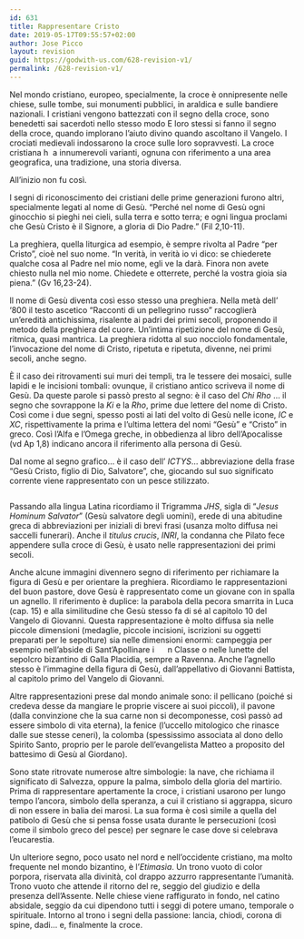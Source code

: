 ```yaml
---
id: 631
title: Rappresentare Cristo
date: 2019-05-17T09:55:57+02:00
author: Jose Picco
layout: revision
guid: https://godwith-us.com/628-revision-v1/
permalink: /628-revision-v1/
---
```

Nel mondo cristiano, europeo, specialmente, la croce è onnipresente nelle chiese, sulle tombe, sui monumenti pubblici, in araldica e sulle bandiere nazionali. I cristiani vengono battezzati con il segno della croce, sono benedetti sai sacerdoti nello stesso modo E loro stessi si fanno il segno della croce, quando implorano l&#8217;aiuto divino quando ascoltano il Vangelo. I crociati medievali indossarono la croce sulle loro sopravvesti. La croce cristiana h&nbsp; a innumerevoli varianti, ognuna con riferimento a una area geografica, una tradizione, una storia diversa.

All’inizio non fu così. 

I segni di riconoscimento dei cristiani delle prime generazioni furono altri, specialmente legati al nome di Gesù. “Perché nel nome di Gesù ogni ginocchio si pieghi nei cieli, sulla terra e sotto terra; e ogni lingua proclami che Gesù Cristo è il Signore, a gloria di Dio Padre.” (Fil 2,10-11).

La preghiera, quella liturgica ad esempio, è sempre rivolta al Padre “per Cristo”, cioè nel suo nome. “In verità, in verità io vi dico: se chiederete qualche cosa al Padre nel mio nome, egli ve la darà.&nbsp;Finora non avete chiesto nulla nel mio nome. Chiedete e otterrete, perché la vostra gioia sia piena.” (Gv 16,23-24).

Il nome di Gesù diventa così esso stesso una preghiera. Nella metà dell’ ‘800 il testo ascetico “Racconti di un pellegrino russo” raccoglierà un’eredità antichissima, risalente ai padri dei primi secoli, proponendo il metodo della preghiera del cuore. Un’intima ripetizione del nome di Gesù, ritmica, quasi mantrica. La preghiera ridotta al suo nocciolo fondamentale, l’invocazione del nome di Cristo, ripetuta e ripetuta, divenne, nei primi secoli, anche segno.

È il caso dei ritrovamenti sui muri dei templi, tra le tessere dei mosaici, sulle lapidi e le incisioni tombali: ovunque, il cristiano antico scriveva il nome di Gesù. Da queste parole si passò presto al segno: è il caso del _Chi Rho_ … il segno che sovrappone la _Ki_ e la _Rho_, prime due lettere del nome di Cristo. Così come i due segni, spesso posti ai lati del volto di Gesù nelle icone, _IC_ e _XC_, rispettivamente la prima e l’ultima lettera del nomi “Gesù” e “Cristo” in greco. Così l’Alfa e l’Omega greche, in obbedienza al libro dell’Apocalisse (vd Ap 1,8) indicano ancora il riferimento alla persona di Gesù. 

Dal nome al segno grafico… è il caso dell’ _ICTYS_… abbreviazione della frase “Gesù Cristo, figlio di Dio, Salvatore”, che, giocando sul suo significato corrente viene rappresentato con un pesce stilizzato.

<div class="wp-block-image">
  <figure class="aligncenter"><img src="https://godwith-us.com/wp-content/uploads/2019/05/Pesce.jpg" alt="" class="wp-image-629" srcset="https://incercadidio.com/wp-content/uploads/2019/05/Pesce.jpg 462w, https://incercadidio.com/wp-content/uploads/2019/05/Pesce-300x177.jpg 300w" sizes="(max-width: 462px) 100vw, 462px" /></figure>
</div>

Passando alla lingua Latina ricordiamo il Trigramma _JHS_, sigla di “_Jesus Hominum Salvator_” (Gesù salvatore degli uomini), erede di una abitudine greca di abbreviazioni per iniziali di brevi frasi (usanza molto diffusa nei saccelli funerari). Anche il _titulus crucis_, _INRI_, la condanna che Pilato fece appendere sulla croce di Gesù, è usato nelle rappresentazioni dei primi secoli.

Anche alcune immagini divennero segno di riferimento per richiamare la figura di Gesù e per orientare la preghiera. Ricordiamo le rappresentazioni del buon pastore, dove Gesù è rappresentato come un giovane con in spalla un agnello. Il riferimento è duplice: la parabola della pecora smarrita in Luca (cap. 15) e alla similitudine che Gesù stesso fa di sé al capitolo 10 del Vangelo di Giovanni. Questa rappresentazione è molto diffusa sia nelle piccole dimensioni (medaglie, piccole incisioni, iscrizioni su oggetti preparati per le sepolture) sia nelle dimensioni enormi: campeggia per esempio nell’abside di Sant’Apollinare i&nbsp;&nbsp;&nbsp;&nbsp;&nbsp; n Classe o nelle lunette del sepolcro bizantino di Galla Placidia, sempre a Ravenna. Anche l’agnello stesso è l’immagine della figura di Gesù, dall’appellativo di Giovanni Battista, al capitolo primo del Vangelo di Giovanni. 

Altre rappresentazioni prese dal mondo animale sono: il pellicano (poiché si credeva desse da mangiare le proprie viscere ai suoi piccoli), il pavone (dalla convinzione che la sua carne non si decomponesse, così passò ad essere simbolo di vita eterna), la fenice (l’uccello mitologico che rinasce dalle sue stesse ceneri), la colomba (spessissimo associata al dono dello Spirito Santo, proprio per le parole dell’evangelista Matteo a proposito del battesimo di Gesù al Giordano).

Sono state ritrovate numerose altre simbologie: la nave, che richiama il significato di Salvezza, oppure la palma, simbolo della gloria del martirio. Prima di rappresentare apertamente la croce, i cristiani usarono per lungo tempo l’ancora, simbolo della speranza, a cui il cristiano si aggrappa, sicuro di non essere in balia dei marosi. La sua forma è così simile a quella del patibolo di Gesù che si pensa fosse usata durante le persecuzioni (così come il simbolo greco del pesce) per segnare le case dove si celebrava l’eucarestia. 

Un ulteriore segno, poco usato nel nord e nell’occidente cristiano, ma molto frequente nel mondo bizantino, è l’_Etimasìa_. Un trono vuoto di color porpora, riservata alla divinità, col drappo azzurro rappresentante l’umanità. Trono vuoto che attende il ritorno del re, seggio del giudizio e della presenza dell’Assente. Nelle chiese viene raffigurato in fondo, nel catino absidale, seggio da cui dipendono tutti i seggi di potere umano, temporale o spirituale. Intorno al trono i segni della passione: lancia, chiodi, corona di spine, dadi… e, finalmente la croce.
